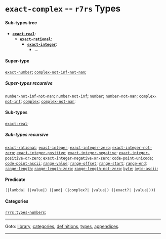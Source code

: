 

<a id='type__r7rs__exact-complex'></a>

# `exact-complex` -- `r7rs` Types


#### Sub-types tree

* **[`exact-real`](../../r7rs/types/exact-real.md#type__r7rs__exact-real)**:
  * **[`exact-rational`](../../r7rs/types/exact-rational.md#type__r7rs__exact-rational)**:
    * **[`exact-integer`](../../r7rs/types/exact-integer.md#type__r7rs__exact-integer)**:
      * ...


#### Super-type

[`exact-number`](../../r7rs/types/exact-number.md#type__r7rs__exact-number);
[`complex-not-inf-not-nan`](../../r7rs/types/complex-not-inf-not-nan.md#type__r7rs__complex-not-inf-not-nan);


##### Super-types recursive

[`number-not-inf-not-nan`](../../r7rs/types/number-not-inf-not-nan.md#type__r7rs__number-not-inf-not-nan);
[`number-not-inf`](../../r7rs/types/number-not-inf.md#type__r7rs__number-not-inf);
[`number`](../../r7rs/types/number.md#type__r7rs__number);
[`number-not-nan`](../../r7rs/types/number-not-nan.md#type__r7rs__number-not-nan);
[`complex-not-inf`](../../r7rs/types/complex-not-inf.md#type__r7rs__complex-not-inf);
[`complex`](../../r7rs/types/complex.md#type__r7rs__complex);
[`complex-not-nan`](../../r7rs/types/complex-not-nan.md#type__r7rs__complex-not-nan);


#### Sub-types

[`exact-real`](../../r7rs/types/exact-real.md#type__r7rs__exact-real);


##### Sub-types recursive

[`exact-rational`](../../r7rs/types/exact-rational.md#type__r7rs__exact-rational);
[`exact-integer`](../../r7rs/types/exact-integer.md#type__r7rs__exact-integer);
[`exact-integer-zero`](../../r7rs/types/exact-integer-zero.md#type__r7rs__exact-integer-zero);
[`exact-integer-not-zero`](../../r7rs/types/exact-integer-not-zero.md#type__r7rs__exact-integer-not-zero);
[`exact-integer-positive`](../../r7rs/types/exact-integer-positive.md#type__r7rs__exact-integer-positive);
[`exact-integer-negative`](../../r7rs/types/exact-integer-negative.md#type__r7rs__exact-integer-negative);
[`exact-integer-positive-or-zero`](../../r7rs/types/exact-integer-positive-or-zero.md#type__r7rs__exact-integer-positive-or-zero);
[`exact-integer-negative-or-zero`](../../r7rs/types/exact-integer-negative-or-zero.md#type__r7rs__exact-integer-negative-or-zero);
[`code-point-unicode`](../../r7rs/types/code-point-unicode.md#type__r7rs__code-point-unicode);
[`code-point-ascii`](../../r7rs/types/code-point-ascii.md#type__r7rs__code-point-ascii);
[`range-value`](../../r7rs/types/range-value.md#type__r7rs__range-value);
[`range-offset`](../../r7rs/types/range-offset.md#type__r7rs__range-offset);
[`range-start`](../../r7rs/types/range-start.md#type__r7rs__range-start);
[`range-end`](../../r7rs/types/range-end.md#type__r7rs__range-end);
[`range-length`](../../r7rs/types/range-length.md#type__r7rs__range-length);
[`range-length-zero`](../../r7rs/types/range-length-zero.md#type__r7rs__range-length-zero);
[`range-length-not-zero`](../../r7rs/types/range-length-not-zero.md#type__r7rs__range-length-not-zero);
[`byte`](../../r7rs/types/byte.md#type__r7rs__byte);
[`byte-ascii`](../../r7rs/types/byte-ascii.md#type__r7rs__byte-ascii);


#### Predicate

```
(|lambda| (|value|) (|and| (|complex?| |value|) (|exact?| |value|)))
```


#### Categories

[`r7rs:types-numbers`](../../r7rs/categories/r7rs_3a_types-numbers.md#category__r7rs__r7rs_3a_types-numbers);

----

Goto: [library](../../r7rs/_index.md#library__r7rs), [categories](../../r7rs/categories/_index.md#toc__r7rs__categories), [definitions](../../r7rs/definitions/_index.md#toc__r7rs__definitions), [types](../../r7rs/types/_index.md#toc__r7rs__types), [appendices](../../r7rs/appendices/_index.md#toc__r7rs__appendices).

----

